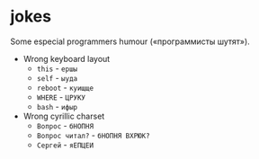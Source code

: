 jokes
=====

Some especial programmers humour («программисты шутят»).

  * Wrong keyboard layout
    - ``this`` - ``ершы``
    - ``self`` - ``ыуда``
    - ``reboot`` - ``куищще``
    - ``WHERE`` - ``ЦРУКУ``
    - ``bash`` - ``ифыр``
  * Wrong cyrillic charset
    - ``Вопрос`` - ``бНОПНЯ``
    - ``Вопрос читал?`` - ``бНОПНЯ ВХРЮК?``
    - ``Сергей`` - ``яЕПЦЕИ``
